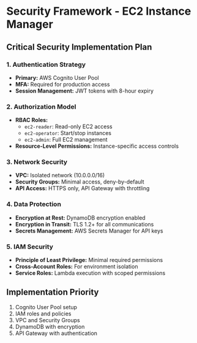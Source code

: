 # Security Framework - EC2 Instance Manager

## Critical Security Implementation Plan

### 1. Authentication Strategy
- **Primary:** AWS Cognito User Pool
- **MFA:** Required for production access
- **Session Management:** JWT tokens with 8-hour expiry

### 2. Authorization Model
- **RBAC Roles:**
  - `ec2-reader`: Read-only EC2 access
  - `ec2-operator`: Start/stop instances
  - `ec2-admin`: Full EC2 management
- **Resource-Level Permissions:** Instance-specific access controls

### 3. Network Security
- **VPC:** Isolated network (10.0.0.0/16)
- **Security Groups:** Minimal access, deny-by-default
- **API Access:** HTTPS only, API Gateway with throttling

### 4. Data Protection
- **Encryption at Rest:** DynamoDB encryption enabled
- **Encryption in Transit:** TLS 1.2+ for all communications
- **Secrets Management:** AWS Secrets Manager for API keys

### 5. IAM Security
- **Principle of Least Privilege:** Minimal required permissions
- **Cross-Account Roles:** For environment isolation
- **Service Roles:** Lambda execution with scoped permissions

## Implementation Priority
1. Cognito User Pool setup
2. IAM roles and policies
3. VPC and Security Groups
4. DynamoDB with encryption
5. API Gateway with authentication